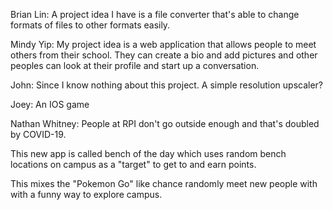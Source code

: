 Brian Lin: A project idea I have is a file converter that's able to change formats of files to other formats easily.

Mindy Yip: My project idea is a web application that allows people to meet others from their school. They can create a bio and add pictures and other peoples can look at their profile and start up a conversation.

John: Since I know nothing about this project. A simple resolution upscaler?

Joey: An IOS game

Nathan Whitney: People at RPI don't go outside enough and that's doubled by COVID-19.

This new app is called bench of the day which uses random bench locations on campus as a "target" to get to and earn points.

This mixes the "Pokemon Go" like chance randomly meet new people with with a funny way to explore campus.


